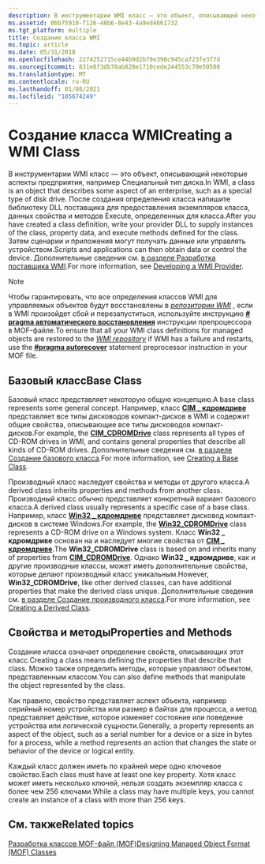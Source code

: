```yaml
---
description: В инструментарии WMI класс — это объект, описывающий некоторые аспекты предприятия, например Специальный тип диска.
ms.assetid: 06b75910-f126-48b6-8e43-4a9ed4661732
ms.tgt_platform: multiple
title: Создание класса WMI
ms.topic: article
ms.date: 05/31/2018
ms.openlocfilehash: 2274252715ce44b9d2b79e398c945ca723fe3f7d
ms.sourcegitcommit: 831e8f3db78ab820e1710cede244553c70e50500
ms.translationtype: MT
ms.contentlocale: ru-RU
ms.lasthandoff: 01/08/2021
ms.locfileid: "105674249"
---
```

# <a name="creating-a-wmi-class"></a><span data-ttu-id="9bcb0-103">Создание класса WMI</span><span class="sxs-lookup"><span data-stu-id="9bcb0-103">Creating a WMI Class</span></span>

<span data-ttu-id="9bcb0-104">В инструментарии WMI класс — это объект, описывающий некоторые аспекты предприятия, например Специальный тип диска.</span><span class="sxs-lookup"><span data-stu-id="9bcb0-104">In WMI, a class is an object that describes some aspect of an enterprise, such as a special type of disk drive.</span></span> <span data-ttu-id="9bcb0-105">После создания определения класса напишите библиотеку DLL поставщика для предоставления экземпляров класса, данных свойства и методов Execute, определенных для класса.</span><span class="sxs-lookup"><span data-stu-id="9bcb0-105">After you have created a class definition, write your provider DLL to supply instances of the class, property data, and execute methods defined for the class.</span></span> <span data-ttu-id="9bcb0-106">Затем сценарии и приложения могут получать данные или управлять устройством.</span><span class="sxs-lookup"><span data-stu-id="9bcb0-106">Scripts and applications can then obtain data or control the device.</span></span> <span data-ttu-id="9bcb0-107">Дополнительные сведения см. [в разделе Разработка поставщика WMI](developing-a-wmi-provider.md).</span><span class="sxs-lookup"><span data-stu-id="9bcb0-107">For more information, see [Developing a WMI Provider](developing-a-wmi-provider.md).</span></span>

> [!Note]  
> <span data-ttu-id="9bcb0-108">Чтобы гарантировать, что все определения классов WMI для управляемых объектов будут восстановлены в [*репозитории WMI*](gloss-w.md) , если в WMI произойдет сбой и перезапуститься, используйте инструкцию [**\# pragma автоматического восстановления**](pragma-autorecover.md) инструкции препроцессора в MOF-файле.</span><span class="sxs-lookup"><span data-stu-id="9bcb0-108">To ensure that all your WMI class definitions for managed objects are restored to the [*WMI repository*](gloss-w.md) if WMI has a failure and restarts, use the [**\#pragma autorecover**](pragma-autorecover.md) statement preprocessor instruction in your MOF file.</span></span>

 

## <a name="base-class"></a><span data-ttu-id="9bcb0-109">Базовый класс</span><span class="sxs-lookup"><span data-stu-id="9bcb0-109">Base Class</span></span>

<span data-ttu-id="9bcb0-110">Базовый класс представляет некоторую общую концепцию.</span><span class="sxs-lookup"><span data-stu-id="9bcb0-110">A base class represents some general concept.</span></span> <span data-ttu-id="9bcb0-111">Например, класс [**CIM \_ кдромдриве**](/windows/desktop/CIMWin32Prov/cim-cdromdrive) представляет все типы дисководов компакт-дисков в WMI и содержит общие свойства, описывающие все типы дисководов компакт-дисков.</span><span class="sxs-lookup"><span data-stu-id="9bcb0-111">For example, the [**CIM\_CDROMDrive**](/windows/desktop/CIMWin32Prov/cim-cdromdrive) class represents all types of CD-ROM drives in WMI, and contains general properties that describe all kinds of CD-ROM drives.</span></span> <span data-ttu-id="9bcb0-112">Дополнительные сведения см. [в разделе Создание базового класса](creating-a-base-class.md).</span><span class="sxs-lookup"><span data-stu-id="9bcb0-112">For more information, see [Creating a Base Class](creating-a-base-class.md).</span></span>

<span data-ttu-id="9bcb0-113">Производный класс наследует свойства и методы от другого класса.</span><span class="sxs-lookup"><span data-stu-id="9bcb0-113">A derived class inherits properties and methods from another class.</span></span> <span data-ttu-id="9bcb0-114">Производный класс обычно представляет конкретный вариант базового класса.</span><span class="sxs-lookup"><span data-stu-id="9bcb0-114">A derived class usually represents a specific case of a base class.</span></span> <span data-ttu-id="9bcb0-115">Например, класс [**Win32 \_ кдромдриве**](/windows/desktop/CIMWin32Prov/win32-cdromdrive) представляет дисковод компакт-дисков в системе Windows.</span><span class="sxs-lookup"><span data-stu-id="9bcb0-115">For example, the [**Win32\_CDROMDrive**](/windows/desktop/CIMWin32Prov/win32-cdromdrive) class represents a CD-ROM drive on a Windows system.</span></span> <span data-ttu-id="9bcb0-116">Класс **Win32 \_ кдромдриве** основан на и наследует многие свойства от [**CIM \_ кдромдриве**](/windows/desktop/CIMWin32Prov/cim-cdromdrive).</span><span class="sxs-lookup"><span data-stu-id="9bcb0-116">The **Win32\_CDROMDrive** class is based on and inherits many of properties from [**CIM\_CDROMDrive**](/windows/desktop/CIMWin32Prov/cim-cdromdrive).</span></span> <span data-ttu-id="9bcb0-117">Однако **Win32 \_ кдромдриве**, как и другие производные классы, может иметь дополнительные свойства, которые делают производный класс уникальным.</span><span class="sxs-lookup"><span data-stu-id="9bcb0-117">However, **Win32\_CDROMDrive**, like other derived classes, can have additional properties that make the derived class unique.</span></span> <span data-ttu-id="9bcb0-118">Дополнительные сведения см. [в разделе Создание производного класса](creating-a-derived-class.md).</span><span class="sxs-lookup"><span data-stu-id="9bcb0-118">For more information, see [Creating a Derived Class](creating-a-derived-class.md).</span></span>

## <a name="properties-and-methods"></a><span data-ttu-id="9bcb0-119">Свойства и методы</span><span class="sxs-lookup"><span data-stu-id="9bcb0-119">Properties and Methods</span></span>

<span data-ttu-id="9bcb0-120">Создание класса означает определение свойств, описывающих этот класс.</span><span class="sxs-lookup"><span data-stu-id="9bcb0-120">Creating a class means defining the properties that describe that class.</span></span> <span data-ttu-id="9bcb0-121">Можно также определить методы, которые управляют объектом, представленным классом.</span><span class="sxs-lookup"><span data-stu-id="9bcb0-121">You can also define methods that manipulate the object represented by the class.</span></span>

<span data-ttu-id="9bcb0-122">Как правило, свойство представляет аспект объекта, например серийный номер устройства или размер в байтах для процесса, а метод представляет действие, которое изменяет состояние или поведение устройства или логической сущности.</span><span class="sxs-lookup"><span data-stu-id="9bcb0-122">Generally, a property represents an aspect of the object, such as a serial number for a device or a size in bytes for a process, while a method represents an action that changes the state or behavior of the device or logical entity.</span></span>

<span data-ttu-id="9bcb0-123">Каждый класс должен иметь по крайней мере одно ключевое свойство.</span><span class="sxs-lookup"><span data-stu-id="9bcb0-123">Each class must have at least one key property.</span></span> <span data-ttu-id="9bcb0-124">Хотя класс может иметь несколько ключей, нельзя создать экземпляр класса с более чем 256 ключами.</span><span class="sxs-lookup"><span data-stu-id="9bcb0-124">While a class may have multiple keys, you cannot create an instance of a class with more than 256 keys.</span></span>

## <a name="related-topics"></a><span data-ttu-id="9bcb0-125">См. также</span><span class="sxs-lookup"><span data-stu-id="9bcb0-125">Related topics</span></span>

<dl> <dt>

[<span data-ttu-id="9bcb0-126">Разработка классов MOF-файл (MOF)</span><span class="sxs-lookup"><span data-stu-id="9bcb0-126">Designing Managed Object Format (MOF) Classes</span></span>](designing-managed-object-format--mof--classes.md)
</dt> </dl>

 

 
